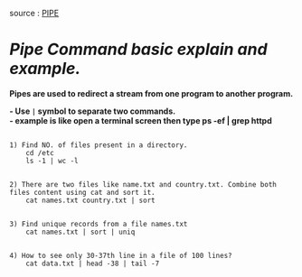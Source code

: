 source : [PIPE](https://youtu.be/uF7hFCThf4g?si=TP8mwo0Lg8isPQ5r)

<h1><i>Pipe Command basic explain and example.</i></h1>
<b>Pipes are used to redirect a stream from one program to another program.</b><br>

<b>- Use ```|``` symbol to separate two commands.</b><br>
<b>- example is like open a terminal screen then type ps -ef | grep httpd </b> 

```

1) Find NO. of files present in a directory.
    cd /etc
    ls -1 | wc -l


2) There are two files like name.txt and country.txt. Combine both files content using cat and sort it.
    cat names.txt country.txt | sort


3) Find unique records from a file names.txt
    cat names.txt | sort | uniq


4) How to see only 30-37th line in a file of 100 lines?
    cat data.txt | head -38 | tail -7

```
